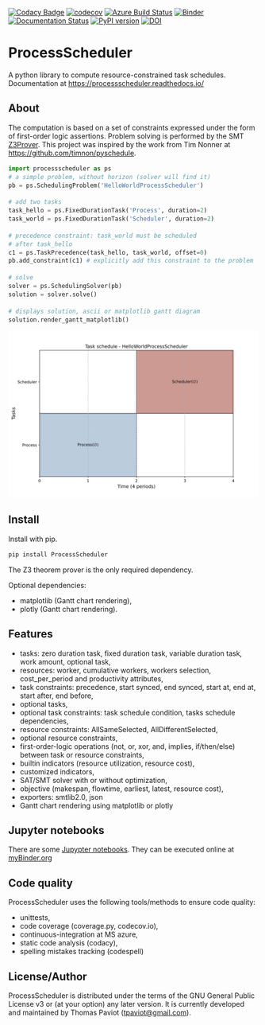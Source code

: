 [![Codacy Badge](https://app.codacy.com/project/badge/Grade/7221205f866145bfa4f18c08bd96e71f)](https://www.codacy.com/gh/tpaviot/ProcessScheduler/dashboard?utm_source=github.com&amp;utm_medium=referral&amp;utm_content=tpaviot/ProcessScheduler&amp;utm_campaign=Badge_Grade)
[![codecov](https://codecov.io/gh/tpaviot/ProcessScheduler/branch/master/graph/badge.svg?token=9HI1FPJUDL)](https://codecov.io/gh/tpaviot/ProcessScheduler)
[![Azure Build Status](https://dev.azure.com/tpaviot/ProcessScheduler/_apis/build/status/tpaviot.ProcessScheduler?branchName=master)](https://dev.azure.com/tpaviot/ProcessScheduler/_build?definitionId=9)
[![Binder](https://mybinder.org/badge_logo.svg)](https://mybinder.org/v2/gh/tpaviot/ProcessScheduler/HEAD?filepath=examples-notebooks)
[![Documentation Status](https://readthedocs.org/projects/processscheduler/badge/?version=latest)](https://processscheduler.readthedocs.io/en/latest/?badge=latest)
[![PyPI version](https://badge.fury.io/py/ProcessScheduler.svg)](https://badge.fury.io/py/ProcessScheduler)
[![DOI](https://zenodo.org/badge/DOI/10.5281/zenodo.4480745.svg)](https://doi.org/10.5281/zenodo.4480745)

# ProcessScheduler
A python library to compute resource-constrained task schedules. Documentation at https://processscheduler.readthedocs.io/

## About
The computation is based on a set of constraints expressed under the form of first-order logic assertions. Problem solving is performed by the SMT [Z3Prover](https://github.com/Z3Prover/z3). This project was inspired by the work from Tim Nonner at https://github.com/timnon/pyschedule.

```python
import processscheduler as ps
# a simple problem, without horizon (solver will find it)
pb = ps.SchedulingProblem('HelloWorldProcessScheduler')

# add two tasks
task_hello = ps.FixedDurationTask('Process', duration=2)
task_world = ps.FixedDurationTask('Scheduler', duration=2)

# precedence constraint: task_world must be scheduled
# after task_hello
c1 = ps.TaskPrecedence(task_hello, task_world, offset=0)
pb.add_constraint(c1) # explicitly add this constraint to the problem

# solve
solver = ps.SchedulingSolver(pb)
solution = solver.solve()

# displays solution, ascii or matplotlib gantt diagram
solution.render_gantt_matplotlib()
```

![png](examples-notebooks/pics/hello_world_gantt.svg)

## Install

Install with pip.


```bash
pip install ProcessScheduler
```

The Z3 theorem prover is the only required dependency.

Optional dependencies:

*   matplotlib (Gantt chart rendering),
*   plotly (Gantt chart rendering).

## Features

*   tasks: zero duration task, fixed duration task, variable duration task, work amount, optional task,
*   resources: worker, cumulative workers, workers selection, cost_per_period and productivity attributes,
*   task constraints: precedence, start synced, end synced, start at, end at, start after, end before,
*   optional tasks,
*   optional task constraints: task schedule condition, tasks schedule dependencies,
*   resource constraints: AllSameSelected, AllDifferentSelected,
*   optional resource constraints,
*   first-order-logic operations (not, or, xor, and, implies, if/then/else) between task or resource constraints,
*   builtin indicators (resource utilization, resource cost),
*   customized indicators,
*   SAT/SMT solver with or without optimization,
*   objective (makespan, flowtime, earliest, latest, resource cost),
*   exporters: smtlib2.0, json
*   Gantt chart rendering using matplotlib or plotly

## Jupyter notebooks

There are some [Jupypter notebooks](https://github.com/tpaviot/ProcessScheduler/tree/master/example-notebooks). They can be executed online at [myBinder.org](https://mybinder.org/v2/gh/tpaviot/ProcessScheduler/HEAD?filepath=example-notebooks)

## Code quality

ProcessScheduler uses the following tools/methods to ensure code quality:

*   unittests,
*   code coverage (coverage.py, codecov.io),
*   continuous-integration at MS azure,
*   static code analysis (codacy),
*   spelling mistakes tracking (codespell)

## License/Author

ProcessScheduler is distributed under the terms of the GNU General Public License v3 or (at your option) any later version. It is currently developed and maintained by Thomas Paviot (tpaviot@gmail.com).
